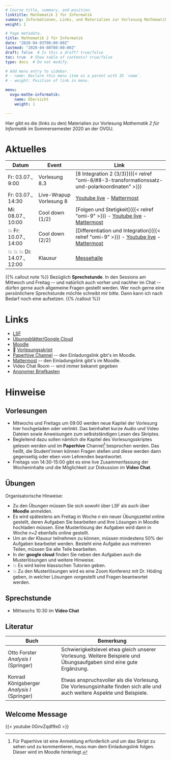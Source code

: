 ```yaml
---
# Course title, summary, and position.
linktitle: Mathematik 2 für Informatik
summary: Informationen, Links, und Materialien zur Vorlesung Mathematik 2 für Informatik an der OVGU im Sommersemester 2020
weight: 1

# Page metadata.
title: Mathematik 2 für Informatik
date: "2020-04-03T00:00:00Z"
lastmod: "2020-04-08T00:00:00Z"
draft: false  # Is this a draft? true/false
toc: true  # Show table of contents? true/false
type: docs  # Do not modify.

# Add menu entry to sidebar.
# - name: Declare this menu item as a parent with ID `name`.
# - weight: Position of link in menu.

menu:
  ovgu-mathe-informatik:
    name: Übersicht
    weight: 1

---
```


Hier gibt es die (links zu den) Materialien zur Vorlesung *Mathematik 2 für
Informatik* im Sommersemester 2020 an der OVGU.

# Aktuelles

| Datum | Event | Link |
| ------- | ---------- | ---- |
| Fr: 03.07., 9:00 | Vorlesung 8.3 | [8 Integration 2 (3/3)]({{< relref "omi-8/#8-3-transformationssatz-und-polarkoordinaten" >}}) |
| Fr: 03.07., 14:30 | Live-Wrapup Vorlesung 8 | [Youtube live](https://www.youtube.com/c/JanHeiland/live) - [Mattermost](http://mm.cs.ovgu.de/mathe-info-2/channels/8-wrapup-int2) |
| Mi: 08.07., 10:00 | Cool down (1/2) | [Folgen und Stetigkeit]({{< relref "omi-9" >}}) - [Youtube live](https://www.youtube.com/c/JanHeiland/live) - [Mattermost](http://mm.cs.ovgu.de/mathe-info-2/channels/cool-down) |
| :boom: Fr: 10.07., 14:00 | Cool down (2/2) | [Differentiation und Integration]({{< relref "omi-9" >}}) - [Youtube live](https://www.youtube.com/c/JanHeiland/live) - [Mattermost](http://mm.cs.ovgu.de/mathe-info-2/channels/cool-down) |
| :boom: :boom: :boom: Di: 14.07., 12:00 | Klausur | [Messehalle](https://www.inf.ovgu.de/inf_media/Pr%C3%BCfungsdokumente/Pr%C3%BCfungsplan/Pruefungsplan_IF_BWL_SS20_4_FIN-p-8854.pdf) |

<!-- 
| :boom: Mi: 13.05., 9:00 | Vorlesung 3.1 | [3 Differenzierbarkeit 1 (1/2)]({{< relref "omi-3" >}}) |
| Fr: 12.06., 14:30 | Live-Wrapup Vorlesung 7 | [Youtube live](https://www.youtube.com/c/JanHeiland/live) - [Mattermost](http://mm.cs.ovgu.de/mathe-info-2/channels/0612-wrapup-diff2) |
 -->
{{% callout note %}}
Bez&uuml;glich **Sprechstunde**. In den Sessions am Mittwoch und Freitag -- und
nat&uuml;rlich auch vorher und nachher im Chat -- d&uuml;rfen gerne auch
allgemeine Fragen gestellt werden. Wer noch gerne eine pers&ouml;nlichere
Sprechstunde m&ouml;chte schreibt mir bitte. Dann kann ich nach Bedarf noch eine
aufsetzen.
{{% /callout %}}

<!--
{{% callout warning %}}

**Feedback** Runde: Liebe Student'innen, bitte nehmt euch diese 2 mal 5 Minuten
f&uuml;r euer anonymes Feedback (man kann es auch in weniger Zeit schaffen).

1. Die offizielle Evaluation der Vorlesung. Dieses mal auch mit ein paar Fragen
   dazu, wie sich die online Lehre so macht. Anmeldung unter
   [evaluation.ovgu.de](https://evaluation.ovgu.de/) mit der Losung *UPFNQ*.
   Hier bitte zahlreich mitmachen, denn das dient den Nachfolgenden Studenten
   und damit wird auch die Performance des Lehrenden bewertet. Die Umfrage ist
   offen bis zum 05.07.

2. Mein kleiner Fragebogen. Hier geht es speziell darum, wie ihr die Umsetzung
   mit Podcast, Screencast, Wrapup und Paperhive fandet. Und ihr habt die
   M&ouml;glichkeit, euch zu w&uuml;nschen, wie die n&auml;chsten vier Wochen
   aussehen sollen. Die [Umfrage](https://forms.gle/d7bUP5ys61yRkSev6) ist bei
   *google forms* und anonym und ohne Anmeldung. 

{{% /callout %}}
-->

# Links

 * [LSF](https://lsf.ovgu.de/qislsf/rds?state=verpublish&status=init&vmfile=no&publishid=154905&moduleCall=webInfo&publishConfFile=webInfo&publishSubDir=veranstaltung)
 * [Übungsblätter/Google Cloud](https://drive.google.com/open?id=1S6Qi0eOcYlOz30TlTa08f1ty9M72xfJf)
 * [Moodle](https://elearning.ovgu.de/course/view.php?id=7691)
 * :blue_book: [Vorlesungsskript](files/Henk_Skript_Mathe_fuer_Informatiker.pdf)
 * [Paperhive Channel](https://paperhive.org/documents/items/Q5_T1IK-vd5c?a=p:61) -- den Einladungslink gibt's im Moodle.
 * [Mattermost](http://mm.cs.ovgu.de/mathe-info-2/channels/town-square) -- den
   Einladungslink gibt's im Moodle.
 * Video Chat Room -- wird immer bekannt gegeben <!-- (https://meet.ovgu.de/MatheInfoZwei) -->
 * [Anonymer Briefkasten](https://www2.math.uni-magdeburg.de/owncloud/index.php/s/w8j8Xaxo2dfzMIZ)

# Hinweise

## Vorlesungen

 * Mitwochs und Freitags um 09:00 werden neue Kapitel der Vorlesung hier
   hochgeladen oder verlinkt.  Das beinhaltet kurze Audio und Video Dateien
   sowie Anweisungen zum selbstst&auml;ndigen Lesen des Skriptes.
 * Begleitend dazu sollen n&auml;mlich die Kapitel des Vorlesungsskriptes
   gelesen werden und im **Paperhive** Channel[^1] besprochen werden. Das
   hei&szlig;t, die Student'innen können Fragen stellen und diese werden dann
   gegenseitig oder eben vom Lehrenden beantwortet.
 * Freitags von 14:30-15:00 gibt es eine live Zusammenfassung der Wocheninhalte
   und die M&ouml;glichkeit zur Diskussion im **Video Chat**.

## Übungen

Organisatorische Hinweise:
 * Zu den Übungen müssen Sie sich sowohl über LSF als auch über
   **Moodle** anmelden.
 * Es wird spätestens am Freitag in Woche *n* ein neuer Übungszettel online
   gestellt, deren Aufgaben Sie bearbeiten und Ihre Lösungen in Moodle hochladen
   müssen. Eine Musterlösung der Aufgaben wird dann in Woche *n+2* ebenfalls
   online gestellt. 
 * Um an der Klausur teilnehmen zu können, müssen mindestens 50% der
   Aufgaben bearbeitet werden. Besteht eine Aufgabe aus mehreren Teilen,
   müssen Sie alle Teile bearbeiten.  
 * In der **google cloud** finden Sie neben den Aufgaben auch die Musterlösungen
   und weitere Hinweise.
 * :boom: Es wird keine klassischen Tutorien geben.
 * :boom: Zu den Musterlösungen wird es eine Zoom Konferenz mit Dr. H&ouml;ding
   geben, in welcher L&ouml;sungen vorgestellt und Fragen beantwortet werden.

## Sprechstunde

 * Mittwochs 10:30 im **Video Chat**

## Literatur

| Buch | Bemerkung |
|------| ----------|
| Otto Forster *Analysis I* (Springer) | Schwierigkeitslevel etwa gleich unserer Vorlesung. Weitere Beispiele und Übungsaufgaben sind eine gute Ergänzung. |
| Konrad Königsberger *Analysis I* (Springer) | Etwas anspruchsvoller als die Vorlesung. Die Vorlesungsinhalte finden sich alle und auch weitere Aspekte und Beispiele. |

## Welcome Message

{{< youtube 0GnvZqdf9x0 >}}

[^1]: F&uuml;r Paperhive ist eine Anmeldung erforderlich und um das Skript zu
  sehen und zu kommentieren, muss man dem Einladungslink folgen. Dieser wird im
  Moodle hinterlegt.

